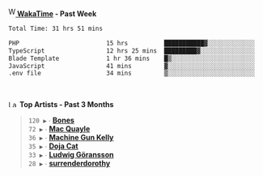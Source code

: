 <img src="https://github.com/dxnter/dxnter/assets/17434202/67b21fa4-d36d-46f9-9dec-f23d976b00ef" alt="WakaTime Logo" width="14" height="18"/><a href="https://wakatime.com/@dxnter" target="_blank"><strong> WakaTime</strong></a><strong> - Past Week</strong>

<!--START_SECTION:waka-->

```txt
Total Time: 31 hrs 51 mins

PHP                        15 hrs          ███████████▓░░░░░░░░░░░░░   47.03 %
TypeScript                 12 hrs 25 mins  █████████▓░░░░░░░░░░░░░░░   38.92 %
Blade Template             1 hr 36 mins    █▒░░░░░░░░░░░░░░░░░░░░░░░   05.02 %
JavaScript                 41 mins         ▓░░░░░░░░░░░░░░░░░░░░░░░░   02.19 %
.env file                  34 mins         ▒░░░░░░░░░░░░░░░░░░░░░░░░   01.78 %
```

<!--END_SECTION:waka-->

<br/>

<!--START_LASTFM_ARTISTS:{"period": "3month", "rows": 6}-->
<a href="https://last.fm" target="_blank"><img src="https://user-images.githubusercontent.com/17434202/215290617-e793598d-d7c9-428f-9975-156db1ba89cc.svg" alt="Last.fm Logo" width="18" height="13"/></a> **Top Artists - Past 3 Months**

> `120 ▶️` ∙ **[Bones](https://www.last.fm/music/Bones)**<br/>
> `72 ▶️` ∙ **[Mac Quayle](https://www.last.fm/music/Mac+Quayle)**<br/>
> `36 ▶️` ∙ **[Machine Gun Kelly](https://www.last.fm/music/Machine+Gun+Kelly)**<br/>
> `35 ▶️` ∙ **[Doja Cat](https://www.last.fm/music/Doja+Cat)**<br/>
> `33 ▶️` ∙ **[Ludwig Göransson](https://www.last.fm/music/Ludwig+G%C3%B6ransson)**<br/>
> `28 ▶️` ∙ **[surrenderdorothy](https://www.last.fm/music/surrenderdorothy)**<br/>
<!--END_LASTFM_ARTISTS-->
